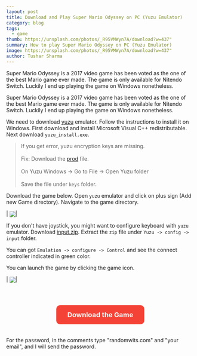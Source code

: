 ```yaml
---
layout: post
title: Download and Play Super Mario Odyssey on PC (Yuzu Emulator)
category: blog
tags:
  - game
thumb: https://unsplash.com/photos/_R95VMWyn7A/download?w=437"
summary: How to play Super Mario Odyssey on PC (Yuzu Emulator)
image: https://unsplash.com/photos/_R95VMWyn7A/download?w=437"
author: Tushar Sharma
---
```


Super Mario Odyssey is a 2017 video game has been voted as the one of the best Mario game ever made. The game is only available for Nitendo Switch. Luckily I end up playing the game on Windows nonetheless.<!-- truncate_here -->

<style>
.download-container {
  text-align: center; 
  margin-top: 40px; 
  padding: 20px;
}

.download-btn {
  background-color: #f44336;
  color: white;
  padding: 15px 30px;
  text-align: center; 
  text-decoration: none; 
  display: inline-block; 
  font-size: 18px;
  border-radius: 10px;
  font-weight: bold;
  box-shadow: 0px 4px 8px rgba(0, 0, 0, 0.2)
  transition: background-color 0.3s ease, transform 0.2s ease;
}

.download-btn:hover {
  background-color: #d32f2f; 
  cursor: pointer;
  transform: translateY(-3px); 
}

.download-btn:active {
  background-color: #b71c1c; 
  transform: translateY(0); 
}
</style>


Super Mario Odyssey is a 2017 video game has been voted as the one of the best Mario game ever made. The game is only available for Nitendo Switch. Luckily I end up playing the game on Windows nonetheless.

We need to download [yuzu](https://yuzu-emu.org/downloads/) emulator. Follow the instructions to install it on Windows. First download and install Microsoft Visual C++ redistributable. Next download `yuzu_install.exe`.

> If you get error, yuzu encryption keys are missing. <br><br>
> Fix: Download the <a href="https://raw.githubusercontent.com/icosaswitch/Yuzu-NAND/master/prod.keys">prod</a> file.<br><br> 
> On Yuzu Windows -> Go to File -> Open Yuzu folder <br><br>
> Save the file under `keys` folder.


Download the game below. Open `yuzu` emulator  and click on plus sign (Add new Game directory). Navigate to the game directory. 

| <img align="center"  loading="lazy" src="{{ root_url }}/img/yuzu1.png"  />|


If you don't have joystick, you might want to configure keyboard with `yuzu` emulator. Download [input.zip](https://drive.google.com/file/d/1IwMqMr8E0L_crNhhaWnYqSShTCqliRN8/view?usp=sharing). Extract the `zip` file under `Yuzu -> config -> input` folder.

You can got `Emulation -> configure -> Control` and see the connect controller indicated in green color.

You can launch the game by clicking the game icon.

| <img align="center"  loading="lazy" src="{{ root_url }}/img/yuzu2.png"  />|


<div class="download-container">
  <a class="download-btn" href="https://multiup.io/project/020dcfb5564df1e45a615514752d9ac7" target="_blank">Download the Game</a>
</div>

<p>For the password, in the comments type "randomwits.com" and "your email", and I will send the password.</p>